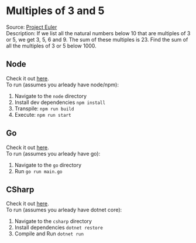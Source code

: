 # Multiples of 3 and 5  
Source: [Project Euler](https://projecteuler.net/problem=1)  
Description: If we list all the natural numbers below 10 that are multiples of 3 or 5, we get 3, 5, 6 and 9. The sum of these multiples is 23. Find the sum of all the multiples of 3 or 5 below 1000.  

## Node  
Check it out [here](./node/src/main.ts).  
To run (assumes you arleady have node/npm):  
1. Navigate to the `node` directory  
2. Install dev dependencies `npm install`  
3. Transpile: `npm run build`  
4. Execute: `npm run start`  

## Go  
Check it out [here](./go/main.go).  
To run (assumes you arleady have go):  
1. Navigate to the `go` directory  
2. Run `go run main.go`  

## CSharp  
Check it out [here](./csharp/Program.cs).  
To run (assumes you arleady have dotnet core):  
1. Navigate to the `csharp` directory  
2. Install dependencies `dotnet restore`  
3. Compile and Run `dotnet run`  
